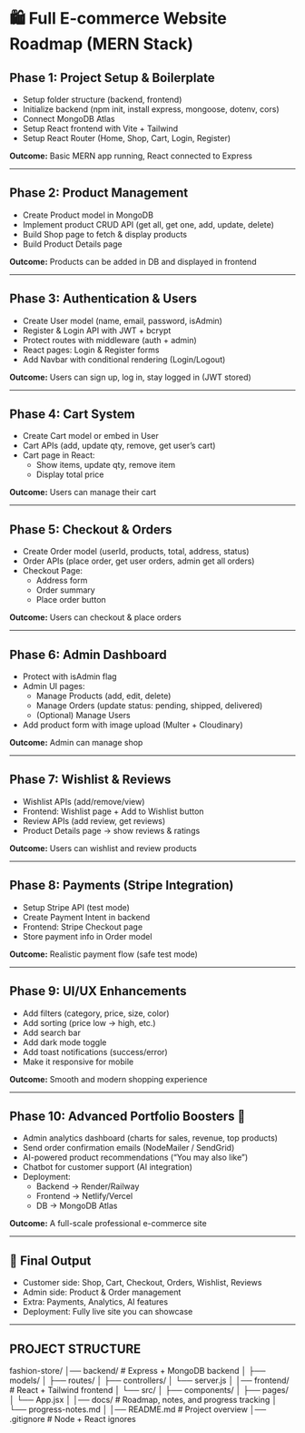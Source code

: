 # 🛍️ Full E-commerce Website Roadmap (MERN Stack)

## Phase 1: Project Setup & Boilerplate
- Setup folder structure (backend, frontend)
- Initialize backend (npm init, install express, mongoose, dotenv, cors)
- Connect MongoDB Atlas
- Setup React frontend with Vite + Tailwind
- Setup React Router (Home, Shop, Cart, Login, Register)

**Outcome:** Basic MERN app running, React connected to Express

---

## Phase 2: Product Management
- Create Product model in MongoDB
- Implement product CRUD API (get all, get one, add, update, delete)
- Build Shop page to fetch & display products
- Build Product Details page

**Outcome:** Products can be added in DB and displayed in frontend

---

## Phase 3: Authentication & Users
- Create User model (name, email, password, isAdmin)
- Register & Login API with JWT + bcrypt
- Protect routes with middleware (auth + admin)
- React pages: Login & Register forms
- Add Navbar with conditional rendering (Login/Logout)

**Outcome:** Users can sign up, log in, stay logged in (JWT stored)

---

## Phase 4: Cart System
- Create Cart model or embed in User
- Cart APIs (add, update qty, remove, get user’s cart)
- Cart page in React:
  - Show items, update qty, remove item
  - Display total price

**Outcome:** Users can manage their cart

---

## Phase 5: Checkout & Orders
- Create Order model (userId, products, total, address, status)
- Order APIs (place order, get user orders, admin get all orders)
- Checkout Page:
  - Address form
  - Order summary
  - Place order button

**Outcome:** Users can checkout & place orders

---

## Phase 6: Admin Dashboard
- Protect with isAdmin flag
- Admin UI pages:
  - Manage Products (add, edit, delete)
  - Manage Orders (update status: pending, shipped, delivered)
  - (Optional) Manage Users
- Add product form with image upload (Multer + Cloudinary)

**Outcome:** Admin can manage shop

---

## Phase 7: Wishlist & Reviews
- Wishlist APIs (add/remove/view)
- Frontend: Wishlist page + Add to Wishlist button
- Review APIs (add review, get reviews)
- Product Details page → show reviews & ratings

**Outcome:** Users can wishlist and review products

---

## Phase 8: Payments (Stripe Integration)
- Setup Stripe API (test mode)
- Create Payment Intent in backend
- Frontend: Stripe Checkout page
- Store payment info in Order model

**Outcome:** Realistic payment flow (safe test mode)

---

## Phase 9: UI/UX Enhancements
- Add filters (category, price, size, color)
- Add sorting (price low → high, etc.)
- Add search bar
- Add dark mode toggle
- Add toast notifications (success/error)
- Make it responsive for mobile

**Outcome:** Smooth and modern shopping experience

---

## Phase 10: Advanced Portfolio Boosters 🌟
- Admin analytics dashboard (charts for sales, revenue, top products)
- Send order confirmation emails (NodeMailer / SendGrid)
- AI-powered product recommendations (“You may also like”)
- Chatbot for customer support (AI integration)
- Deployment:
  - Backend → Render/Railway
  - Frontend → Netlify/Vercel
  - DB → MongoDB Atlas

**Outcome:** A full-scale professional e-commerce site

---

## 🎯 Final Output
- Customer side: Shop, Cart, Checkout, Orders, Wishlist, Reviews
- Admin side: Product & Order management
- Extra: Payments, Analytics, AI features
- Deployment: Fully live site you can showcase

---

## PROJECT STRUCTURE
fashion-store/
│── backend/ # Express + MongoDB backend
│ ├── models/
│ ├── routes/
│ ├── controllers/
│ └── server.js
│
│── frontend/ # React + Tailwind frontend
│ └── src/
│ ├── components/
│ ├── pages/
│ └── App.jsx
│
│── docs/ # Roadmap, notes, and progress tracking
│ └── progress-notes.md
│
│── README.md # Project overview
│── .gitignore # Node + React ignores